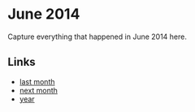 # June 2014

Capture everything that happened in June 2014 here.

## Links
- [last month](calendar/months/2014-05.md)
- [next month](calendar/months/2014-07.md)
- [year](calendar/years/2014.md)